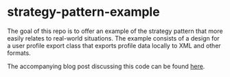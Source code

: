 # strategy-pattern-example

The goal of this repo is to offer an example of the strategy pattern that more easily relates to real-world situations. The example consists of a design for a user profile export class that exports profile data locally to XML and other formats.

The accompanying blog post discussing this code can be found [here](https://gooddevbaddev.com/2020/06/15/strategy-pattern-an-example/).
